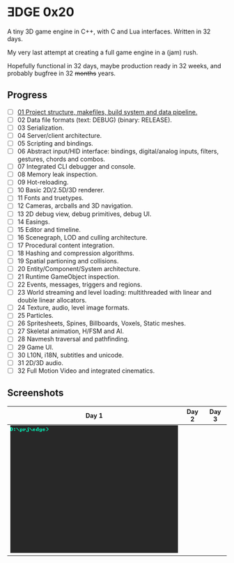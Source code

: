 # ƎDGE 0x20

A tiny 3D game engine in C++, with C and Lua interfaces. Written in 32 days.

My very last attempt at creating a full game engine in a (jam) rush.

Hopefully functional in 32 days, maybe production ready in 32 weeks, and probably bugfree in 32 ~~months~~ years.

## Progress
- [ ] [01 Project structure, makefiles, build system and data pipeline.](doc/day01.md)
- [ ] 02 Data file formats (text: DEBUG) (binary: RELEASE).
- [ ] 03 Serialization.
- [ ] 04 Server/client architecture.
- [ ] 05 Scripting and bindings.
- [ ] 06 Abstract input/HID interface: bindings, digital/analog inputs, filters, gestures, chords and combos.
- [ ] 07 Integrated CLI debugger and console.
- [ ] 08 Memory leak inspection.
- [ ] 09 Hot-reloading.
- [ ] 10 Basic 2D/2.5D/3D renderer.
- [ ] 11 Fonts and truetypes.
- [ ] 12 Cameras, arcballs and 3D navigation.
- [ ] 13 2D debug view, debug primitives, debug UI.
- [ ] 14 Easings.
- [ ] 15 Editor and timeline.
- [ ] 16 Scenegraph, LOD and culling architecture.
- [ ] 17 Procedural content integration.
- [ ] 18 Hashing and compression algorithms.
- [ ] 19 Spatial partioning and collisions.
- [ ] 20 Entity/Component/System architecture.
- [ ] 21 Runtime GameObject inspection.
- [ ] 22 Events, messages, triggers and regions.
- [ ] 23 World streaming and level loading: multithreaded with linear and double linear allocators.
- [ ] 24 Texture, audio, level image formats.
- [ ] 25 Particles.
- [ ] 26 Spritesheets, Spines, Billboards, Voxels, Static meshes.
- [ ] 27 Skeletal animation, H/FSM and AI.
- [ ] 28 Navmesh traversal and pathfinding.
- [ ] 29 Game UI.
- [ ] 30 L10N, i18N, subtitles and unicode.
- [ ] 31 2D/3D audio.
- [ ] 32 Full Motion Video and integrated cinematics.

## Screenshots
|Day 1|Day 2|Day 3|
|:---:|:---:|:---:|
|![day01](img/day01.gif)|||

